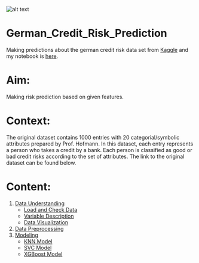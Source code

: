 ![alt text](https://zeynepstefan.com/wp-content/uploads/2018/04/creditrisk.jpg)
# German_Credit_Risk_Prediction
Making predictions about the german credit risk data set from [Kaggle](https://www.kaggle.com/kabure/german-credit-data-with-risk) and my notebook is [here](https://www.kaggle.com/alicenkbaytop/german-credit-risk-prediction).
# Aim:
Making risk prediction based on given features.

# Context:
The original dataset contains 1000 entries with 20 categorial/symbolic attributes prepared by Prof. Hofmann. In this dataset, each entry represents a person who takes a credit by a bank. Each person is classified as good or bad credit risks according to the set of attributes. The link to the original dataset can be found below.

# Content:
1. [Data Understanding](#1)
    * [Load and Check Data](#2)
    * [Variable Description](#3)
    * [Data Visualization](#4)
1. [Data Preprocessing](#5)                          
1. [Modeling](#6)
    * [KNN Model](#7)
    * [SVC Model](#8)
    * [XGBoost Model](#9)
